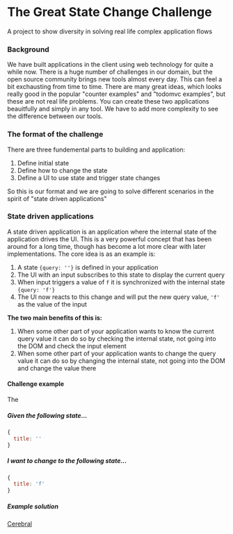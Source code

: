 # The Great State Change Challenge
A project to show diversity in solving real life complex application flows

### Background
We have built applications in the client using web technology for quite a while now. There is a huge number of challenges in our domain, but the open source community brings new tools almost every day. This can feel a bit exchausting from time to time. There are many great ideas, which looks really good in the popular "counter examples" and "todomvc examples", but these are not real life problems. You can create these two applications beauitfully and simply in any tool. We have to add more complexity to see the difference between our tools.

### The format of the challenge
There are three fundemental parts to building and application:

1. Define initial state
2. Define how to change the state
3. Define a UI to use state and trigger state changes

So this is our format and we are going to solve different scenarios in the spirit of "state driven applications"

### State driven applications
A state driven application is an application where the internal state of the application drives the UI. This is a very powerful concept that has been around for a long time, though has become a lot more clear with later implementations. The core idea is as an example is:

1. A state `{query: ''}` is defined in your application
2. The UI with an input subscribes to this state to display the current query
3. When input triggers a value of `f` it is synchronized with the internal state `{query: 'f'}`
4. The UI now reacts to this change and will put the new query value, `'f'` as the value of the input

**The two main benefits of this is:**
1. When some other part of your application wants to know the current query value it can do so by checking the internal state, not going into the DOM and check the input element
2. When some other part of your application wants to change the query value it can do so by changing the internal state, not going into the DOM and change the value there

#### Challenge example
The 

##### Given the following state...
```js
{
  title: ''
}
```

##### I want to change to the following state...
```js
{
  title: 'f'
}
```

##### Example solution
[Cerebral](cerebral/example)
